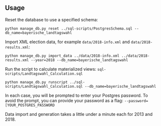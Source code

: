## Usage
Reset the database to use a specified schema:
```
python manage_db.py reset ../sql-scripts/PostgresSchema.sql --db_name=bayerische_landtagswahl
```

Import XML election data, for example `data/2018-info.xml` and `data/2018-results.xml`:
```
python manage_db.py import_data ../data/2018-info.xml ../data/2018-results.xml --year=2018 --db_name=bayerische_landtagswahl
```

Run the script to calculate materialized views: `sql-scripts/Landtagswahl_Calculation.sql`
```
python manage_db.py runscript ../sql-scripts/Landtagswahl_Calculation.sql --db_name=bayerische_landtagswahl
```

In each case, you will be prompted to enter your Postgres password. To avoid the prompt, you can provide your password as a flag: `--password=[YOUR_POSTGRES_PASSWORD`

Data import and generation takes a little under a minute each for 2013 and 2018.